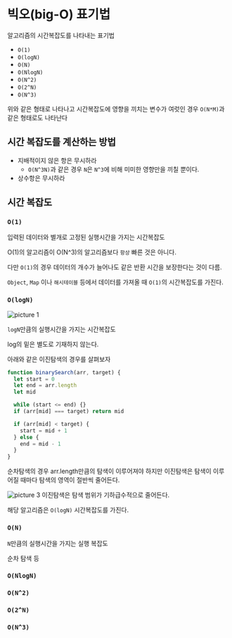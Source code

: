 # 빅오(big-O) 표기법

알고리즘의 시간복잡도를 나타내는 표기법

- `O(1)`
- `O(logN)`
- `O(N)`
- `O(NlogN)`
- `O(N^2)`
- `O(2^N)`
- `O(N^3)`

위와 같은 형태로 나타나고 시간복잡도에 영향을 끼치는 변수가 여럿인 경우 `O(N*M)`과 같은 형태로도 나타난다

## 시간 복잡도를 계산하는 방법

- 지배적이지 않은 항은 무시하라
  - `O(N^3N)`과 같은 경우 `N`은 `N^3`에 비해 미미한 영향만을 끼칠 뿐이다.
- 상수항은 무시하라

## 시간 복잡도

### `O(1)`

입력된 데이터와 별개로 고정된 실행시간을 가지는 시간복잡도

O(1)의 알고리즘이 O(N^3)의 알고리즘보다 `항상` 빠른 것은 아니다.

다만 `O(1)`의 경우 데이터의 개수가 늘어나도 같은 반환 시간을 보장한다는 것이 다름.

`Object`, `Map` 이나 `해시테이블` 등에서 데이터를 가져올 때 `O(1)`의 시간복잡도를 가진다.

### `O(logN)`

![picture 1](https://i.imgur.com/OVKUWZW.png)

`logN`만큼의 실행시간을 가지는 시간복잡도

log의 밑은 별도로 기재하지 않는다.

아래와 같은 이진탐색의 경우를 살펴보자

```js
function binarySearch(arr, target) {
  let start = 0
  let end = arr.length
  let mid

  while (start <= end) {}
  if (arr[mid] === target) return mid

  if (arr[mid] < target) {
    start = mid + 1
  } else {
    end = mid - 1
  }
}
```

순차탐색의 경우 arr.length만큼의 탐색이 이루어져야 하지만 이진탐색은 탐색이 이루어질 때마다 탐색의 영역이 절반씩 줄어든다.

![picture 3](https://i.imgur.com/ewJOIQV.png)
이진탐색은 탐색 범위가 기하급수적으로 줄어든다.

해당 알고리즘은 `O(logN)` 시간복잡도를 가진다.

### `O(N)`

`N`만큼의 실행시간을 가지는 실행 복잡도

순차 탐색 등

### `O(NlogN)`

### `O(N^2)`

### `O(2^N)`

### `O(N^3)`
